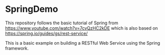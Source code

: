 # SpringDemo
This repository follows the basic tutorial of Spring from https://www.youtube.com/watch?v=7cvQzHC2kDE which is also based on https://spring.io/guides/gs/rest-service/

This is a basic example on building a RESTful Web Service using the Spring framework.

